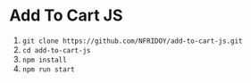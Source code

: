 # Add To Cart JS 

1. ```git clone https://github.com/NFRIDOY/add-to-cart-js.git```
2. ```cd add-to-cart-js```
3. ```npm install```
4. ```npm run start```
